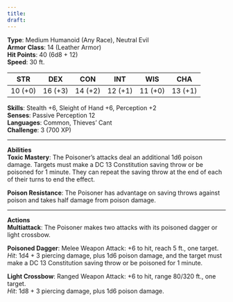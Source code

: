 ```yaml
---
title: 
draft:
---
```


**Type**: Medium Humanoid (Any Race), Neutral Evil  
**Armor Class**: 14 (Leather Armor)  
**Hit Points**: 40 (6d8 + 12)  
**Speed**: 30 ft.

|STR|DEX|CON|INT|WIS|CHA|
|---|---|---|---|---|---|
|10 (+0)|16 (+3)|14 (+2)|12 (+1)|11 (+0)|13 (+1)|

**Skills**: Stealth +6, Sleight of Hand +6, Perception +2  
**Senses**: Passive Perception 12  
**Languages**: Common, Thieves’ Cant  
**Challenge**: 3 (700 XP)

---

**Abilities**  
**Toxic Mastery**: The Poisoner’s attacks deal an additional 1d6 poison damage. Targets must make a DC 13 Constitution saving throw or be poisoned for 1 minute. They can repeat the saving throw at the end of each of their turns to end the effect.

**Poison Resistance**: The Poisoner has advantage on saving throws against poison and takes half damage from poison damage.

---

**Actions**  
**Multiattack**: The Poisoner makes two attacks with its poisoned dagger or light crossbow.

**Poisoned Dagger**: Melee Weapon Attack: +6 to hit, reach 5 ft., one target.  
_Hit_: 1d4 + 3 piercing damage, plus 1d6 poison damage, and the target must make a DC 13 Constitution saving throw or be poisoned for 1 minute.

**Light Crossbow**: Ranged Weapon Attack: +6 to hit, range 80/320 ft., one target.  
_Hit_: 1d8 + 3 piercing damage, plus 1d6 poison damage.